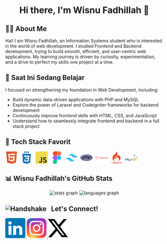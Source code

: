 <h1 align="center">Hi there, I'm Wisnu Fadhillah 👋</h1>

## 👨‍💻 About Me
Hai! I am Wisnu Fadhillah, an Information Systems student who is interested in the world of web development. I studied Frontend and Backend development, trying to build smooth, efficient, and user-centric web applications. My learning journey is driven by curiosity, experimentation, and a drive to perfect my skills one project at a time.

## 🌱 Saat Ini Sedang Belajar
I focused on strengthening my foundation in Web Development, including:

- Build dynamic data-driven applications with PHP and MySQL
- Explore the power of Laravel and Codeigniter frameworks for backend development
- Continuously improve frontend skills with HTML, CSS, and JavaScript
- Understand how to seamlessly integrate frontend and backend in a full stack project

## 🚀 Tech Stack Favorit

<div>
  <img src="https://github.com/devicons/devicon/blob/master/icons/html5/html5-original.svg" title="HTML5" alt="HTML" width="40" height="40"/>&nbsp;
  <img src="https://github.com/devicons/devicon/blob/master/icons/css3/css3-plain-wordmark.svg"  title="CSS3" alt="CSS" width="40" height="40"/>&nbsp;
  <img src="https://github.com/devicons/devicon/blob/master/icons/javascript/javascript-original.svg" title="JavaScript" alt="JavaScript" width="40" height="40"/>&nbsp;
  <img src="https://github.com/devicons/devicon/blob/master/icons/figma/figma-original.svg" title="Figma" alt="Figma" width="40" height="40"/>&nbsp;
  <img src="https://github.com/devicons/devicon/blob/master/icons/tailwindcss/tailwindcss-original.svg" title="TailwindCSS" alt="TailwindCSS" width="40" height="40"/>&nbsp;
  <img src="https://github.com/devicons/devicon/blob/master/icons/php/php-original.svg" title="PHP" alt="PHP" width="40" height="40"/>&nbsp;
  <img src="https://github.com/devicons/devicon/blob/master/icons/laravel/laravel-original-wordmark.svg" title="Laravel"  alt="Laravel" width="40" height="40"/>&nbsp;
  <img src="https://github.com/devicons/devicon/blob/master/icons/codeigniter/codeigniter-plain-wordmark.svg" title="Codeigniter" alt="Codeigniter" width="40" height="40"/>&nbsp;
  <img src="https://github.com/devicons/devicon/blob/master/icons/mysql/mysql-original-wordmark.svg" title="MySQL" alt="MySQL" width="40" height="40"/>&nbsp;
</div>

## 📊 Wisnu Fadhillah's GitHub Stats
<div align="center">
  <img src="https://github-readme-stats.vercel.app/api?username=wisnufadhillah&hide_title=false&hide_rank=false&show_icons=true&include_all_commits=true&count_private=true&disable_animations=false&theme=dracula&locale=en&hide_border=false&order=1" height="150" alt="stats graph"  />
  <img src="https://github-readme-stats.vercel.app/api/top-langs?username=wisnufadhillah&locale=en&hide_title=false&layout=compact&card_width=320&langs_count=5&theme=dracula&hide_border=false&order=2" height="150" alt="languages graph"  />
</div>

## <img src="https://user-images.githubusercontent.com/74038190/216120981-b9507c36-0e04-4469-8e27-c99271b45ba5.png" alt="Handshake" width="20" /> &nbsp; Let's Connect!
<div>
  <a href="https://www.linkedin.com/in/wisnu-fadhillah-5872922a7/" target="_blank">
  <img src="https://raw.githubusercontent.com/CLorant/readme-social-icons/main/large/filled/linkedin.svg">
  </a>
  <a href="https://www.instagram.com/wisnuf03/" target="_blank">
  <img src="https://raw.githubusercontent.com/CLorant/readme-social-icons/main/large/filled/instagram.svg">
  </a>
  <a href="https://x.com/Wisss_07" target="_blank">
  <img src="https://raw.githubusercontent.com/CLorant/readme-social-icons/main/large/colored/twitter-x.svg">
  </a>
</div>
